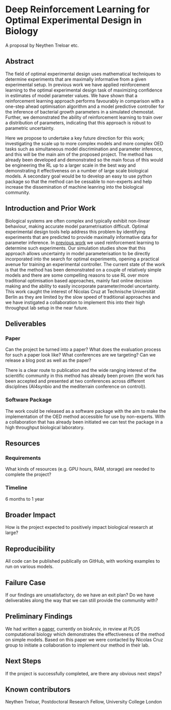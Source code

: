 # Deep Reinforcement Learning for Optimal Experimental Design in Biology

A proposal by Neythen Treloar etc.

## Abstract


The field of optimal experimental design uses mathematical techniques to determine experiments that are maximally informative from a given experimental setup. In previous work we have applied reinforcement learning to the optimal experimental design task of maximizing confidence in estimates of model parameter values. We have shown that a reinforcement learning approach performs favourably in comparison with a one-step ahead optimisation algorithm and a model predictive controller for the inference of bacterial growth parameters in a simulated chemostat. Further, we demonstrated the ability of reinforcement learning to train over a distribution of parameters, indicating that this approach is robust to parametric uncertainty.

Here we propose to undertake a key future direction for this work; investigating the scale up to more complex models and more complex OED tasks such as simultaneous model discrimination and parameter inference, and this will be the main aim of the proposed project. The method has already been developed and demonstrated so the main focus of this would be engineering the RL up to a larger scale in the best way and demonstrating it effectiveness on a number of large scale biological models. A secondary goal would be to develop an easy to use python package so that the method can be cessable to non-experts and help increase the dissemination of machine leanring into the biological community. 


## Introduction and Prior Work


Biological systems are often complex and typically exhibit non-linear behaviour, making accurate model parametrisation difficult. Optimal experimental design tools help address this problem by identifying experiments that are predicted to provide maximally informative data for parameter inference. In [previous work](https://www.biorxiv.org/content/10.1101/2022.05.09.491138v1.abstract) we used reinforcement learning to determine such experiments. Our simulation studies show that this approach allows uncertainty in model parameterisation to be directly incorporated into the search for optimal experiments, opening a practical avenue for training an experimental controller. 
The current state of the work is that the method has been demonstrated on a couple of relatively simple models and there are some compelling reasons to use RL over more traditional optimisation based approaches, mainly fast online decision making and the ability to easily incorporate parameter/model uncertainty. This work caught the interest of Nicolas Cruz at Technische Universität Berlin as they are limited by the slow speed of traditional approaches and we have instigated a collaboration to implement this into their high throughput lab setup in the near future. 


## Deliverables

### Paper

Can the project be turned into a paper? What does the evaluation process for such a paper look like? What conferences are we targeting? Can we release a blog post as well as the paper?


There is a clear route to publication and the wide ranging interest of the scientific community in this method has already been proven (the work has been accepted and presented at two conferences across different disciplines (AI4synbio and the mediterrain conference on control)). 

### Software Package

The work could be released as a software package with the aim to make the implementation of the OED method accessible for use by non-experts. With a collaboration that has already been initiated we can test the package in a high throughput biological laboratory. 

## Resources

### Requirements

What kinds of resources (e.g. GPU hours, RAM, storage) are needed to complete the project?

### Timeline

6 months to 1 year

## Broader Impact

How is the project expected to positively impact biological research at large?

## Reproducibility

All code can be published publically on GitHub, with working examples to run on various models. 

## Failure Case

If our findings are unsatisfactory, do we have an exit plan? Do we have deliverables along the way that we can still provide the community with?

## Preliminary Findings

We had written a [paper](https://www.biorxiv.org/content/10.1101/2022.05.09.491138v1.abstract), currently on bioArxiv, in review at PLOS computational biology which demonstrates the effectiveness of the method on simple models. Based on this paper we were contacted by Nicolas Cruz group to initiate a collaboration to implement our method in their lab. 


## Next Steps

If the project is successfully completed, are there any obvious next steps?

## Known contributors

Neythen Treloar, Postdoctoral Research Fellow, University College London
